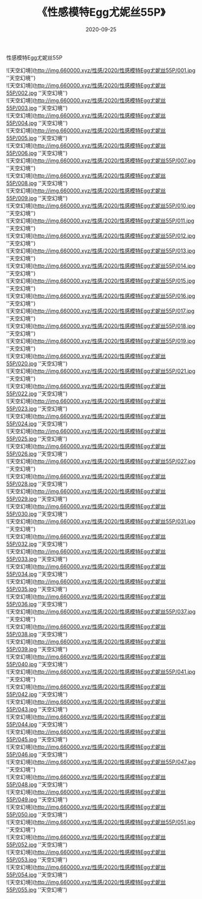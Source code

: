 ﻿---
layout: post
title:  《性感模特Egg尤妮丝55P》
date:   2020-09-25
img: http://img.660000.xyz/性感/2020/性感模特Egg尤妮丝55P/000.jpg
categories: [美女, 性感, 泳衣]
---

性感模特Egg尤妮丝55P



![天空幻境](http://img.660000.xyz/性感/2020/性感模特Egg尤妮丝55P/001.jpg ''天空幻境'') <br>
![天空幻境](http://img.660000.xyz/性感/2020/性感模特Egg尤妮丝55P/002.jpg ''天空幻境'') <br>
![天空幻境](http://img.660000.xyz/性感/2020/性感模特Egg尤妮丝55P/003.jpg ''天空幻境'') <br>
![天空幻境](http://img.660000.xyz/性感/2020/性感模特Egg尤妮丝55P/004.jpg ''天空幻境'') <br>
![天空幻境](http://img.660000.xyz/性感/2020/性感模特Egg尤妮丝55P/005.jpg ''天空幻境'') <br>
![天空幻境](http://img.660000.xyz/性感/2020/性感模特Egg尤妮丝55P/006.jpg ''天空幻境'') <br>
![天空幻境](http://img.660000.xyz/性感/2020/性感模特Egg尤妮丝55P/007.jpg ''天空幻境'') <br>
![天空幻境](http://img.660000.xyz/性感/2020/性感模特Egg尤妮丝55P/008.jpg ''天空幻境'') <br>
![天空幻境](http://img.660000.xyz/性感/2020/性感模特Egg尤妮丝55P/009.jpg ''天空幻境'') <br>
![天空幻境](http://img.660000.xyz/性感/2020/性感模特Egg尤妮丝55P/010.jpg ''天空幻境'') <br>
![天空幻境](http://img.660000.xyz/性感/2020/性感模特Egg尤妮丝55P/011.jpg ''天空幻境'') <br>
![天空幻境](http://img.660000.xyz/性感/2020/性感模特Egg尤妮丝55P/012.jpg ''天空幻境'') <br>
![天空幻境](http://img.660000.xyz/性感/2020/性感模特Egg尤妮丝55P/013.jpg ''天空幻境'') <br>
![天空幻境](http://img.660000.xyz/性感/2020/性感模特Egg尤妮丝55P/014.jpg ''天空幻境'') <br>
![天空幻境](http://img.660000.xyz/性感/2020/性感模特Egg尤妮丝55P/015.jpg ''天空幻境'') <br>
![天空幻境](http://img.660000.xyz/性感/2020/性感模特Egg尤妮丝55P/016.jpg ''天空幻境'') <br>
![天空幻境](http://img.660000.xyz/性感/2020/性感模特Egg尤妮丝55P/017.jpg ''天空幻境'') <br>
![天空幻境](http://img.660000.xyz/性感/2020/性感模特Egg尤妮丝55P/018.jpg ''天空幻境'') <br>
![天空幻境](http://img.660000.xyz/性感/2020/性感模特Egg尤妮丝55P/019.jpg ''天空幻境'') <br>
![天空幻境](http://img.660000.xyz/性感/2020/性感模特Egg尤妮丝55P/020.jpg ''天空幻境'') <br>
![天空幻境](http://img.660000.xyz/性感/2020/性感模特Egg尤妮丝55P/021.jpg ''天空幻境'') <br>
![天空幻境](http://img.660000.xyz/性感/2020/性感模特Egg尤妮丝55P/022.jpg ''天空幻境'') <br>
![天空幻境](http://img.660000.xyz/性感/2020/性感模特Egg尤妮丝55P/023.jpg ''天空幻境'') <br>
![天空幻境](http://img.660000.xyz/性感/2020/性感模特Egg尤妮丝55P/024.jpg ''天空幻境'') <br>
![天空幻境](http://img.660000.xyz/性感/2020/性感模特Egg尤妮丝55P/025.jpg ''天空幻境'') <br>
![天空幻境](http://img.660000.xyz/性感/2020/性感模特Egg尤妮丝55P/026.jpg ''天空幻境'') <br>
![天空幻境](http://img.660000.xyz/性感/2020/性感模特Egg尤妮丝55P/027.jpg ''天空幻境'') <br>
![天空幻境](http://img.660000.xyz/性感/2020/性感模特Egg尤妮丝55P/028.jpg ''天空幻境'') <br>
![天空幻境](http://img.660000.xyz/性感/2020/性感模特Egg尤妮丝55P/029.jpg ''天空幻境'') <br>
![天空幻境](http://img.660000.xyz/性感/2020/性感模特Egg尤妮丝55P/030.jpg ''天空幻境'') <br>
![天空幻境](http://img.660000.xyz/性感/2020/性感模特Egg尤妮丝55P/031.jpg ''天空幻境'') <br>
![天空幻境](http://img.660000.xyz/性感/2020/性感模特Egg尤妮丝55P/032.jpg ''天空幻境'') <br>
![天空幻境](http://img.660000.xyz/性感/2020/性感模特Egg尤妮丝55P/033.jpg ''天空幻境'') <br>
![天空幻境](http://img.660000.xyz/性感/2020/性感模特Egg尤妮丝55P/034.jpg ''天空幻境'') <br>
![天空幻境](http://img.660000.xyz/性感/2020/性感模特Egg尤妮丝55P/035.jpg ''天空幻境'') <br>
![天空幻境](http://img.660000.xyz/性感/2020/性感模特Egg尤妮丝55P/036.jpg ''天空幻境'') <br>
![天空幻境](http://img.660000.xyz/性感/2020/性感模特Egg尤妮丝55P/037.jpg ''天空幻境'') <br>
![天空幻境](http://img.660000.xyz/性感/2020/性感模特Egg尤妮丝55P/038.jpg ''天空幻境'') <br>
![天空幻境](http://img.660000.xyz/性感/2020/性感模特Egg尤妮丝55P/039.jpg ''天空幻境'') <br>
![天空幻境](http://img.660000.xyz/性感/2020/性感模特Egg尤妮丝55P/040.jpg ''天空幻境'') <br>
![天空幻境](http://img.660000.xyz/性感/2020/性感模特Egg尤妮丝55P/041.jpg ''天空幻境'') <br>
![天空幻境](http://img.660000.xyz/性感/2020/性感模特Egg尤妮丝55P/042.jpg ''天空幻境'') <br>
![天空幻境](http://img.660000.xyz/性感/2020/性感模特Egg尤妮丝55P/043.jpg ''天空幻境'') <br>
![天空幻境](http://img.660000.xyz/性感/2020/性感模特Egg尤妮丝55P/044.jpg ''天空幻境'') <br>
![天空幻境](http://img.660000.xyz/性感/2020/性感模特Egg尤妮丝55P/045.jpg ''天空幻境'') <br>
![天空幻境](http://img.660000.xyz/性感/2020/性感模特Egg尤妮丝55P/046.jpg ''天空幻境'') <br>
![天空幻境](http://img.660000.xyz/性感/2020/性感模特Egg尤妮丝55P/047.jpg ''天空幻境'') <br>
![天空幻境](http://img.660000.xyz/性感/2020/性感模特Egg尤妮丝55P/048.jpg ''天空幻境'') <br>
![天空幻境](http://img.660000.xyz/性感/2020/性感模特Egg尤妮丝55P/049.jpg ''天空幻境'') <br>
![天空幻境](http://img.660000.xyz/性感/2020/性感模特Egg尤妮丝55P/050.jpg ''天空幻境'') <br>
![天空幻境](http://img.660000.xyz/性感/2020/性感模特Egg尤妮丝55P/051.jpg ''天空幻境'') <br>
![天空幻境](http://img.660000.xyz/性感/2020/性感模特Egg尤妮丝55P/052.jpg ''天空幻境'') <br>
![天空幻境](http://img.660000.xyz/性感/2020/性感模特Egg尤妮丝55P/053.jpg ''天空幻境'') <br>
![天空幻境](http://img.660000.xyz/性感/2020/性感模特Egg尤妮丝55P/054.jpg ''天空幻境'') <br>
![天空幻境](http://img.660000.xyz/性感/2020/性感模特Egg尤妮丝55P/055.jpg ''天空幻境'') <br>